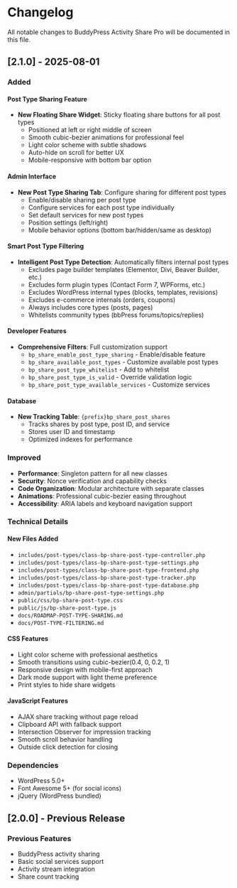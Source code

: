 # Changelog

All notable changes to BuddyPress Activity Share Pro will be documented in this file.

## [2.1.0] - 2025-08-01

### Added

#### Post Type Sharing Feature
- **New Floating Share Widget**: Sticky floating share buttons for all post types
  - Positioned at left or right middle of screen
  - Smooth cubic-bezier animations for professional feel
  - Light color scheme with subtle shadows
  - Auto-hide on scroll for better UX
  - Mobile-responsive with bottom bar option

#### Admin Interface
- **New Post Type Sharing Tab**: Configure sharing for different post types
  - Enable/disable sharing per post type
  - Configure services for each post type individually
  - Set default services for new post types
  - Position settings (left/right)
  - Mobile behavior options (bottom bar/hidden/same as desktop)

#### Smart Post Type Filtering
- **Intelligent Post Type Detection**: Automatically filters internal post types
  - Excludes page builder templates (Elementor, Divi, Beaver Builder, etc.)
  - Excludes form plugin types (Contact Form 7, WPForms, etc.)
  - Excludes WordPress internal types (blocks, templates, revisions)
  - Excludes e-commerce internals (orders, coupons)
  - Always includes core types (posts, pages)
  - Whitelists community types (bbPress forums/topics/replies)

#### Developer Features
- **Comprehensive Filters**: Full customization support
  - `bp_share_enable_post_type_sharing` - Enable/disable feature
  - `bp_share_available_post_types` - Customize available post types
  - `bp_share_post_type_whitelist` - Add to whitelist
  - `bp_share_post_type_is_valid` - Override validation logic
  - `bp_share_post_type_available_services` - Customize services

#### Database
- **New Tracking Table**: `{prefix}bp_share_post_shares`
  - Tracks shares by post type, post ID, and service
  - Stores user ID and timestamp
  - Optimized indexes for performance

### Improved
- **Performance**: Singleton pattern for all new classes
- **Security**: Nonce verification and capability checks
- **Code Organization**: Modular architecture with separate classes
- **Animations**: Professional cubic-bezier easing throughout
- **Accessibility**: ARIA labels and keyboard navigation support

### Technical Details

#### New Files Added
- `includes/post-types/class-bp-share-post-type-controller.php`
- `includes/post-types/class-bp-share-post-type-settings.php`
- `includes/post-types/class-bp-share-post-type-frontend.php`
- `includes/post-types/class-bp-share-post-type-tracker.php`
- `includes/post-types/class-bp-share-post-type-database.php`
- `admin/partials/bp-share-post-type-settings.php`
- `public/css/bp-share-post-type.css`
- `public/js/bp-share-post-type.js`
- `docs/ROADMAP-POST-TYPE-SHARING.md`
- `docs/POST-TYPE-FILTERING.md`

#### CSS Features
- Light color scheme with professional aesthetics
- Smooth transitions using cubic-bezier(0.4, 0, 0.2, 1)
- Responsive design with mobile-first approach
- Dark mode support with light theme preference
- Print styles to hide share widgets

#### JavaScript Features
- AJAX share tracking without page reload
- Clipboard API with fallback support
- Intersection Observer for impression tracking
- Smooth scroll behavior handling
- Outside click detection for closing

### Dependencies
- WordPress 5.0+
- Font Awesome 5+ (for social icons)
- jQuery (WordPress bundled)

## [2.0.0] - Previous Release

### Previous Features
- BuddyPress activity sharing
- Basic social services support
- Activity stream integration
- Share count tracking